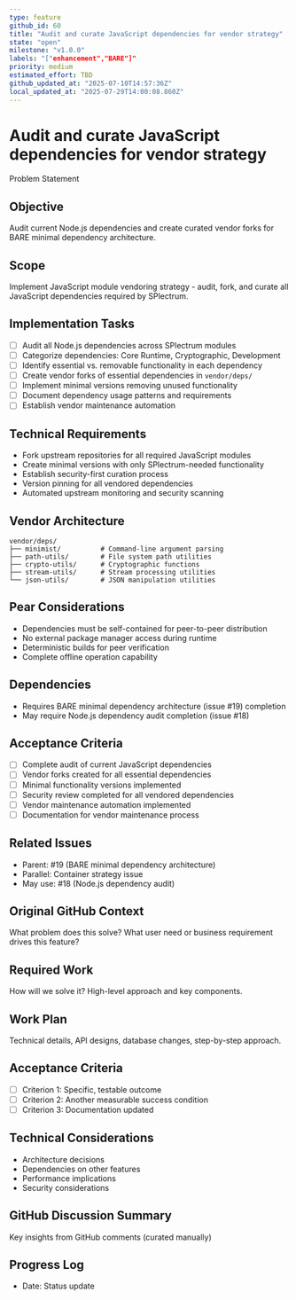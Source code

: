 ```yaml
---
type: feature
github_id: 60
title: "Audit and curate JavaScript dependencies for vendor strategy"
state: "open"
milestone: "v1.0.0"
labels: "["enhancement","BARE"]"
priority: medium
estimated_effort: TBD
github_updated_at: "2025-07-10T14:57:36Z"
local_updated_at: "2025-07-29T14:00:08.860Z"
---
```


# Audit and curate JavaScript dependencies for vendor strategy

Problem Statement
## Objective
Audit current Node.js dependencies and create curated vendor forks for BARE minimal dependency architecture.

## Scope
Implement JavaScript module vendoring strategy - audit, fork, and curate all JavaScript dependencies required by SPlectrum.

## Implementation Tasks
- [ ] Audit all Node.js dependencies across SPlectrum modules
- [ ] Categorize dependencies: Core Runtime, Cryptographic, Development  
- [ ] Identify essential vs. removable functionality in each dependency
- [ ] Create vendor forks of essential dependencies in `vendor/deps/`
- [ ] Implement minimal versions removing unused functionality
- [ ] Document dependency usage patterns and requirements
- [ ] Establish vendor maintenance automation

## Technical Requirements
- Fork upstream repositories for all required JavaScript modules
- Create minimal versions with only SPlectrum-needed functionality
- Establish security-first curation process
- Version pinning for all vendored dependencies
- Automated upstream monitoring and security scanning

## Vendor Architecture
```
vendor/deps/
├── minimist/          # Command-line argument parsing
├── path-utils/        # File system path utilities  
├── crypto-utils/      # Cryptographic functions
├── stream-utils/      # Stream processing utilities
└── json-utils/        # JSON manipulation utilities
```

## Pear Considerations
- Dependencies must be self-contained for peer-to-peer distribution
- No external package manager access during runtime
- Deterministic builds for peer verification
- Complete offline operation capability

## Dependencies
- Requires BARE minimal dependency architecture (issue #19) completion
- May require Node.js dependency audit completion (issue #18)

## Acceptance Criteria
- [ ] Complete audit of current JavaScript dependencies
- [ ] Vendor forks created for all essential dependencies
- [ ] Minimal functionality versions implemented
- [ ] Security review completed for all vendored dependencies
- [ ] Vendor maintenance automation implemented
- [ ] Documentation for vendor maintenance process

## Related Issues
- Parent: #19 (BARE minimal dependency architecture)
- Parallel: Container strategy issue
- May use: #18 (Node.js dependency audit)

## Original GitHub Context
What problem does this solve? What user need or business requirement drives this feature?

## Required Work
How will we solve it? High-level approach and key components.

## Work Plan
Technical details, API designs, database changes, step-by-step approach.

## Acceptance Criteria
- [ ] Criterion 1: Specific, testable outcome
- [ ] Criterion 2: Another measurable success condition
- [ ] Criterion 3: Documentation updated

## Technical Considerations
- Architecture decisions
- Dependencies on other features
- Performance implications
- Security considerations

## GitHub Discussion Summary
Key insights from GitHub comments (curated manually)

## Progress Log
- Date: Status update